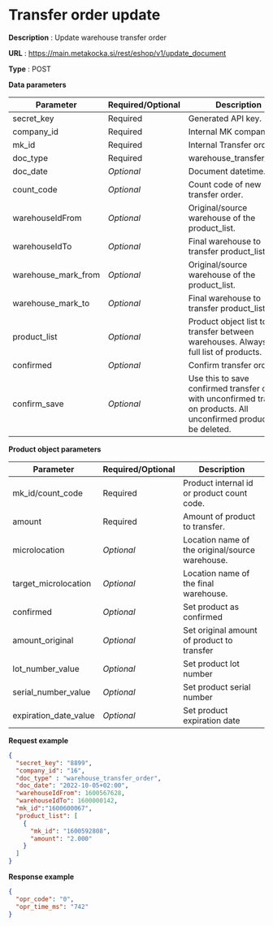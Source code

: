 # Transfer order update

**Description** : Update warehouse transfer order

**URL** : https://main.metakocka.si/rest/eshop/v1/update_document

**Type** : POST

**Data parameters**

| Parameter           | Required/Optional | Description                                                                                                                |
|---------------------|-------------------|----------------------------------------------------------------------------------------------------------------------------|
| secret_key          | Required          | Generated API key.                                                                                                         |
| company_id          | Required          | Internal MK company id.                                                                                                    |
| mk_id               | Required          | Internal Transfer order ID                                                                                                 |
| doc_type            | Required          | warehouse_transfer_order                                                                                                   |
| doc_date            | _Optional_        | Document datetime.                                                                                                         |
| count_code          | _Optional_        | Count code of new transfer order.                                                                                          |
| warehouseIdFrom     | _Optional_        | Original/source warehouse of the product_list.                                                                             |
| warehouseIdTo       | _Optional_        | Final warehouse to transfer product_list.                                                                                  |
| warehouse_mark_from | _Optional_        | Original/source warehouse of the product_list.                                                                             |
| warehouse_mark_to   | _Optional_        | Final warehouse to transfer product_list.                                                                                  |
| product_list        | _Optional_        | Product object list to transfer between warehouses. Always send full list of products.                                     |
| confirmed           | _Optional_        | Confirm transfer order                                                                                                     |
| confirm_save        | _Optional_        | Use this to save confirmed transfer order with unconfirmed transfer on products. All unconfirmed products will be deleted. |

**Product object parameters**

| Parameter             | Required/Optional | Description                                     |
|-----------------------|-------------------|-------------------------------------------------|
| mk_id/count_code      | Required          | Product internal id or product count code.      |
| amount                | Required          | Amount of product to transfer.                  |
| microlocation         | _Optional_        | Location name of the original/source warehouse. |
| target_microlocation  | _Optional_        | Location name of the final warehouse.           |
| confirmed             | _Optional_        | Set product as confirmed                        |
| amount_original       | _Optional_        | Set original amount of product to transfer      |
| lot_number_value      | _Optional_        | Set product lot number                          |
| serial_number_value   | _Optional_        | Set product serial number                       |
| expiration_date_value | _Optional_        | Set product expiration date                     |


**Request example**
```json
{
  "secret_key": "8899",
  "company_id": "16",
  "doc_type" : "warehouse_transfer_order",
  "doc_date": "2022-10-05+02:00",
  "warehouseIdFrom": 1600567628,
  "warehouseIdTo": 1600000142,
  "mk_id":"1600600067",
  "product_list": [
    {
      "mk_id": "1600592808",
      "amount": "2.000"
    }
  ]
}
```

**Response example**
```json
{
  "opr_code": "0",
  "opr_time_ms": "742"
}
```

